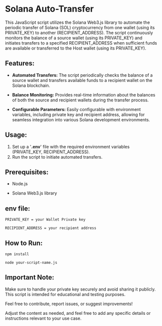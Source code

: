 # Solana Auto-Transfer

This JavaScript script utilizes the Solana Web3.js library to automate the periodic transfer of Solana (SOL) cryptocurrency from one wallet (using its PRIVATE_KEY) to another (RECIPIENT_ADDRESS). 
The script continuously monitors the balance of a source wallet (using its PRIVATE_KEY) and initiates transfers to a specified RECIPIENT_ADDRESS when sufficient funds are available or transferred to the Host wallet (using its PRIVATE_KEY).

## Features:

- **Automated Transfers:** The script periodically checks the balance of a source wallet and transfers available funds to a recipient wallet on the Solana blockchain.
* **Balance Monitoring:** Provides real-time information about the balances of both the source and recipient wallets during the transfer process.
+ **Configurable Parameters:** Easily configurable with environment variables, including private key and recipient address, allowing for seamless integration into various Solana development environments.

## Usage:

1. Set up a '**.env**' file with the required environment variables (PRIVATE_KEY, RECIPIENT_ADDRESS).
2. Run the script to initiate automated transfers.

## Prerequisites:

- Node.js
* Solana Web3.js library

## env file:

````
PRIVATE_KEY = your Wallet Private key
````
````
RECIPIENT_ADDRESS = your recipient address
````

## How to Run:

````
npm install
````
````
node your-script-name.js
````

## Important Note:

Make sure to handle your private key securely and avoid sharing it publicly. This script is intended for educational and testing purposes.

Feel free to contribute, report issues, or suggest improvements!

Adjust the content as needed, and feel free to add any specific details or instructions relevant to your use case.
